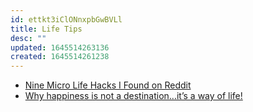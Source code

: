 ```yaml
---
id: ettkt3iClONnxpbGwBVLl
title: Life Tips
desc: ""
updated: 1645514263136
created: 1645514261238
---
```


- [Nine Micro Life Hacks I Found on Reddit](https://medium.com/mind-cafe/nine-micro-life-hacks-i-found-on-reddit-that-are-surprisingly-useful-6c74638798e6)
- [Why happiness is not a destination…it’s a way of life!](https://www.roystonguest.com/blog/why-happiness-is-not-a-destinationits-a-way-of-life/)
